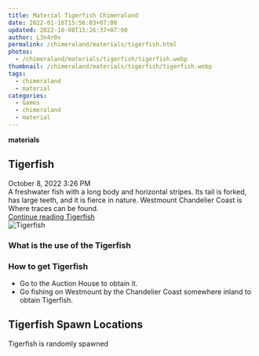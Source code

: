 ```yaml
---
title: Material Tigerfish Chimeraland
date: 2022-01-16T15:56:03+07:00
updated: 2022-10-08T15:26:37+07:00
author: L3n4r0x
permalink: /chimeraland/materials/tigerfish.html
photos:
  - /chimeraland/materials/tigerfish/tigerfish.webp
thumbnail: /chimeraland/materials/tigerfish/tigerfish.webp
tags:
  - chimeraland
  - material
categories:
  - Games
  - chimeraland
  - material
---
```


<section id="bootstrap-wrapper">
  <link
    rel="stylesheet"
    href="https://rawcdn.githack.com/dimaslanjaka/Web-Manajemen/870a349/css/bootstrap-5-3-0-alpha3-wrapper.css"
  />
  <div
    class="row g-0 border rounded overflow-hidden flex-md-row mb-4 shadow-sm position-relative"
  >
    <div class="col p-4 d-flex flex-column position-static">
      <strong class="d-inline-block mb-2 text-success">materials</strong>
      <h2 class="mb-0">Tigerfish</h2>
      <div class="mb-1 text-muted">October 8, 2022 3:26 PM</div>
      <div class="mb-2 border p-1">
        A freshwater fish with a long body and horizontal stripes. Its tail is
        forked, has large teeth, and it is fierce in nature. Westmount
        Chandelier Coast is Where traces can be found.
      </div>
      <a
        href="/chimeraland/materials/tigerfish.html"
        class="stretched-link d-none text-primary"
        >Continue reading Tigerfish</a
      >
    </div>
    <div class="col-auto d-none d-lg-block">
      <img
        src="/chimeraland/materials/tigerfish/tigerfish.webp"
        alt="Tigerfish"
      />
    </div>
  </div>
  <div class="row">
    <div class="col-lg-6 col-12 mb-2">
      <div class="card bg-dark text-light">
        <div class="card-body">
          <h3 class="card-title">What is the use of the Tigerfish</h3>
          <div class="card-text"><ul></ul></div>
        </div>
      </div>
    </div>
    <div class="col-lg-6 col-12 mb-2">
      <div class="card bg-dark text-light">
        <div class="card-body">
          <h3 class="card-title">How to get Tigerfish</h3>
          <div class="card-text">
            <ul>
              <li>Go to the Auction House to obtain it.</li>
              <li>
                Go fishing on Westmount by the Chandelier Coast somewhere inland
                to obtain Tigerfish.
              </li>
            </ul>
          </div>
        </div>
      </div>
    </div>
    <div class="col-12 mb-2">
      <h2>Tigerfish Spawn Locations</h2>
      <p>Tigerfish is randomly spawned</p>
    </div>
  </div>
</section>